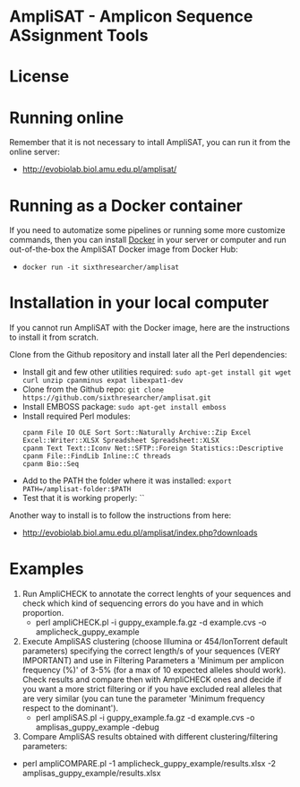 
# AmpliSAT - Amplicon Sequence ASsignment Tools

# License

# Running online

Remember that it is not necessary to intall AmpliSAT, you can run it from the online server:
- http://evobiolab.biol.amu.edu.pl/amplisat/

# Running as a Docker container

If you need to automatize some pipelines or running some more customize commands,
then you can install [Docker](https://docs.docker.com/install/) in your server or computer
and run out-of-the-box the AmpliSAT Docker image from Docker Hub:
- `docker run -it sixthresearcher/amplisat`

# Installation in your local computer
If you cannot run AmpliSAT with the Docker image, here are the instructions to install it from scratch.

Clone from the Github repository and install later all the Perl dependencies:
- Install git and few other utilities required:
 `sudo apt-get install git wget curl unzip cpanminus expat libexpat1-dev`
- Clone from the Github repo:
 `git clone https://github.com/sixthresearcher/amplisat.git`
- Install EMBOSS package:
 `sudo apt-get install emboss`
- Install required Perl modules:
  ```
  cpanm File IO OLE Sort Sort::Naturally Archive::Zip Excel Excel::Writer::XLSX Spreadsheet Spreadsheet::XLSX
  cpanm Text Text::Iconv Net::SFTP::Foreign Statistics::Descriptive
  cpanm File::FindLib Inline::C threads
  cpanm Bio::Seq
  ```
- Add to the PATH the folder where it was installed:
 `export PATH=/amplisat-folder:$PATH`
- Test that it is working properly:
 ``

Another way to install is to follow the instructions from here:
- http://evobiolab.biol.amu.edu.pl/amplisat/index.php?downloads


# Examples

1. Run AmpliCHECK to annotate the correct lenghts of your sequences and check which kind of sequencing errors do you have and in which proportion.
   - perl ampliCHECK.pl -i guppy_example.fa.gz -d example.cvs -o amplicheck_guppy_example
2. Execute AmpliSAS clustering (choose Illumina or 454/IonTorrent default parameters) specifying the correct length/s of your sequences (VERY IMPORTANT) and use in Filtering Parameters a 'Minimum per amplicon frequency (%)' of 3-5% (for a max of 10 expected alleles should work). Check results and compare then with AmpliCHECK ones and decide if you want a more strict filtering or if you have excluded real alleles that are very similar (you can tune the parameter 'Minimum frequency respect to the dominant').
   - perl ampliSAS.pl -i guppy_example.fa.gz -d example.cvs -o amplisas_guppy_example -debug 
3. Compare AmpliSAS results obtained with different clustering/filtering parameters:
 - perl ampliCOMPARE.pl -1 amplicheck_guppy_example/results.xlsx -2 amplisas_guppy_example/results.xlsx

